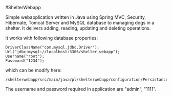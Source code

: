 #ShelterWebapp

Simple webapplication written in Java using Spring MVC, Security, Hibernate, Tomcat Server and MySQL database to managing dogs in a shelter. It delivers adding, reading, updating and deleting operations.

It works with following database properties: 

	DriverClassName("com.mysql.jdbc.Driver");
	Url("jdbc:mysql://localhost:3306/shelter_webapp");
	Username("root");
	Password("1234"); 
		
which can be modify here:

	/shelterwebapp/src/main/java/pl/shelterwebapp/configuration/PersistanceContext.java
	
	
The username and password required in application are "admin", "1111".